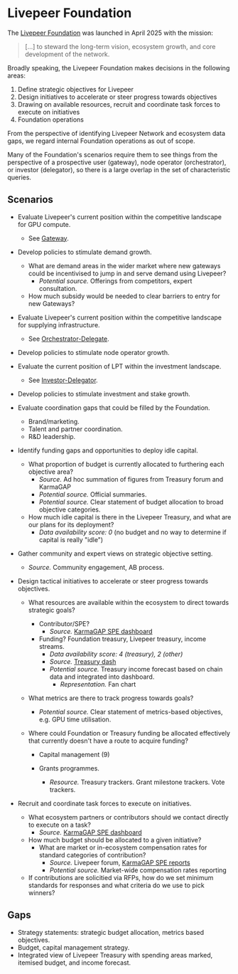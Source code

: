 # Livepeer Foundation

The [Livepeer Foundation](https://forum.livepeer.org/t/launching-the-livepeer-foundation/2849) was launched in April 2025 with the mission:

> [...] to steward the long-term vision, ecosystem growth, and core development of the network.

Broadly speaking, the Livepeer Foundation makes decisions in the following areas:

1. Define strategic objectives for Livepeer
2. Design initiatives to accelerate or steer progress towards objectives
3. Drawing on available resources, recruit and coordinate task forces to execute on initiatives
4. Foundation operations

From the perspective of identifying Livepeer Network and ecosystem data gaps, we regard internal Foundation operations as out of scope.

Many of the Foundation's scenarios require them to see things from the perspective of a prospective user (gateway), node operator (orchestrator), or investor (delegator), so there is a large overlap in the set of characteristic queries.

## Scenarios

* Evaluate Livepeer's current position within the competitive landscape for GPU compute.

  * See [Gateway](./gateway.md).
* Develop policies to stimulate demand growth.
  * What are demand areas in the wider market where new gateways could be incentivised to jump in and serve demand using Livepeer?
    * *Potential source.* Offerings from competitors, expert consultation.
  * How much subsidy would be needed to clear barriers to entry for new Gateways?
* Evaluate Livepeer's current position within the competitive landscape for supplying infrastructure.

  * See [Orchestrator-Delegate](./orchestrator-delegate.md).
* Develop policies to stimulate node operator growth.
* Evaluate the current position of LPT within the investment landscape.

  * See [Investor-Delegator](./investor-delegator.md).
    
* Develop policies to stimulate investment and stake growth.
* Evaluate coordination gaps that could be filled by the Foundation.

  * Brand/marketing.
  * Talent and partner coordination.
  * R&D leadership.
* Identify funding gaps and opportunities to deploy idle capital.

  * What proportion of budget is currently allocated to furthering each objective area?
    * *Source.* Ad hoc summation of figures from Treasury forum and KarmaGAP
    * *Potential source.* Official summaries.
    * *Potential source.* Clear statement of budget allocation to broad objective categories.
  * How much idle capital is there in the Livepeer Treasury, and what are our plans for its deployment?
    * *Data availability score: 0* (no budget and no way to determine if capital is really "idle")
* Gather community and expert views on strategic objective setting.

  * *Source.* Community engagement, AB process.
* Design tactical initiatives to accelerate or steer progress towards objectives.

  * What resources are available within the ecosystem to direct towards strategic goals?

    * Contributor/SPE?
      * *Source.* [KarmaGAP SPE dashboard](https://gap.karmahq.xyz/community/livepeer)
    * Funding? Foundation treasury, Livepeer treasury, income streams.
      * *Data availability score: 4 (treasury), 2 (other)*
      * *Source.* [Treasury dash](https://dune.com/dob/livepeer-treasury)
      * *Potential source.* Treasury income forecast based on chain data and integrated into dashboard.
        * *Representation.* Fan chart

  * What metrics are there to track progress towards goals?

    * *Potential source.* Clear statement of metrics-based objectives, e.g. GPU time utilisation.

  * Where could Foundation or Treasury funding be allocated effectively that currently doesn't have a route to acquire funding?

    * Capital management (9)

    * Grants programmes.

      * *Resource.* Treasury trackers. Grant milestone trackers. Vote trackers.
* Recruit and coordinate task forces to execute on initiatives.

  * What ecosystem partners or contributors should we contact directly to execute on a task?
    * *Source.* [KarmaGAP SPE dashboard](https://gap.karmahq.xyz/community/livepeer)
  * How much budget should be allocated to a given initiative?
    * What are market or in-ecosystem compensation rates for standard categories of contribution?
      * *Source.* Livepeer forum, [KarmaGAP SPE reports](https://gap.karmahq.xyz/community/livepeer)
      * *Potential source.* Market-wide compensation rates reporting
  * If contributions are solicitied via RFPs, how do we set minimum standards for responses and what criteria do we use to pick winners?



## Gaps

* Strategy statements: strategic budget allocation, metrics based objectives.
* Budget, capital management strategy.
* Integrated view of Livepeer Treasury with spending areas marked, itemised budget, and income forecast.
